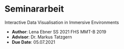 # Seminararbeit

Interactive Data Visualisation in Immersive Environments

- **Author**: Lena Ebner SS 2021 FHS MMT-B 2019
- **Advisor**: Dr. Markus Tatzgern
- **Due Date**: 05.07.2021